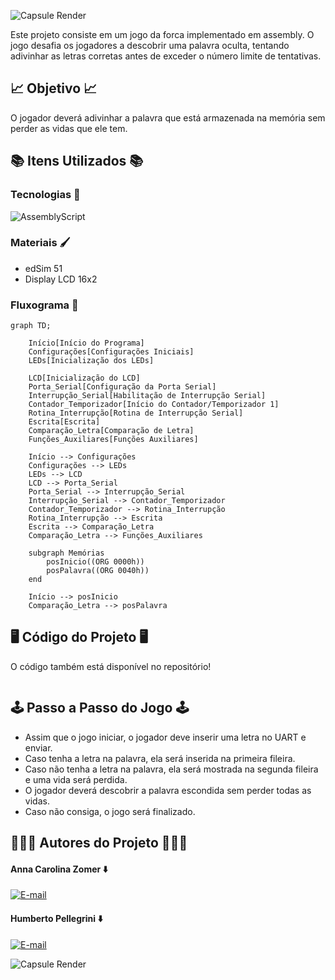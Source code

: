 ![Capsule Render](https://capsule-render.vercel.app/api?type=waving&height=130&color=DAA520&text=💻%20Jogo%20da%20Forca%20com%20Assembly%20💻&section=header&reversal=false&fontSize=30&fontColor=EEE8AA&fontAlignY=65)

Este projeto consiste em um jogo da forca implementado em assembly. O jogo desafia os jogadores a descobrir uma palavra oculta, tentando adivinhar as letras corretas antes de exceder o número limite de tentativas.

## 📈 Objetivo 📈
O jogador deverá adivinhar a palavra que está armazenada na memória sem perder as vidas que ele tem. 

## 📚 Itens Utilizados 📚

### Tecnologias 👾

![AssemblyScript](https://img.shields.io/badge/assembly%20script-%23000000.svg?style=for-the-badge&logo=assemblyscript&logoColor=white)

### Materiais 🖌️

<div>
  <ul>
    <li>edSim 51</li>
    <li>Display LCD 16x2</li>
  </ul>
</div>

### Fluxograma 🔄

```mermaid
graph TD;

    Início[Início do Programa]
    Configurações[Configurações Iniciais]
    LEDs[Inicialização dos LEDs]

    LCD[Inicialização do LCD]
    Porta_Serial[Configuração da Porta Serial]
    Interrupção_Serial[Habilitação de Interrupção Serial]
    Contador_Temporizador[Início do Contador/Temporizador 1]
    Rotina_Interrupção[Rotina de Interrupção Serial]
    Escrita[Escrita]
    Comparação_Letra[Comparação de Letra]
    Funções_Auxiliares[Funções Auxiliares]
    
    Início --> Configurações
    Configurações --> LEDs
    LEDs --> LCD
    LCD --> Porta_Serial
    Porta_Serial --> Interrupção_Serial
    Interrupção_Serial --> Contador_Temporizador
    Contador_Temporizador --> Rotina_Interrupção
    Rotina_Interrupção --> Escrita
    Escrita --> Comparação_Letra
    Comparação_Letra --> Funções_Auxiliares

    subgraph Memórias
        posInicio((ORG 0000h))
        posPalavra((ORG 0040h))
    end

    Início --> posInicio
    Comparação_Letra --> posPalavra

```

## 🖥️ Código do Projeto 🖥️

O código também está disponível no repositório!

```asm

```

## 🕹️ Passo a Passo do Jogo 🕹️

- Assim que o jogo iniciar, o jogador deve inserir uma letra no UART e enviar.
- Caso tenha a letra na palavra, ela será inserida na primeira fileira.
- Caso não tenha a letra na palavra, ela será mostrada na segunda fileira e uma vida será perdida.
- O jogador deverá descobrir a palavra escondida sem perder todas as vidas.
- Caso não consiga, o jogo será finalizado.

## 🧑🏻‍💻 Autores do Projeto 🧑🏻‍💻

#### Anna Carolina Zomer ⬇️
[![E-mail](https://img.shields.io/badge/GitHub-181717.svg?style=for-the-badge&logo=GitHub&logoColor=white)](https://github.com/z0mer)

#### Humberto Pellegrini ⬇️
[![E-mail](https://img.shields.io/badge/GitHub-181717.svg?style=for-the-badge&logo=GitHub&logoColor=white)](https://github.com/Humbertin07)

![Capsule Render](https://capsule-render.vercel.app/api?type=waving&height=130&color=DAA520&text=👋🏻%20Até%20a%20Próxima!!%20👋🏻&section=footer&reversal=false&fontSize=30&fontColor=EEE8AA&fontAlignY=40)

